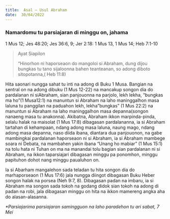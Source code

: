 ```yaml
---
title:  Asal – Usul Abraham
date:  30/04/2022
---
```


### Namardomu tu parsiajaran di minggu on, jahama
1 Mus 12; Jes 48:20; Jes 36:6, 9; Jer 2:18: 1 Mus 13, 1 Mus 14; Heb 7:1-10

> <p>Ayat Siapilon</p>
> “Hinorhon ni haporseaon do mangoloi si Abraham, dung dijou bungkas tu tano sijaloonna bahen teanteanan, so adong diboto sitopotanna,( Heb 11:8)

Hita saonari nungga sahat tu  inti na adong di Buku 1 Musa. Bangian na sentral on na adong dibuku (1 Mus 12-22) na mancakup songon dia do pardalanan ni siAbraham, sian panjouonna na parjolo, lekh lekha, “bungkas ma ho”(1 Musa12:1) na manuntun si Abraham na laho maninggalhon masa laluna tu panggilan na paduahon lekh, lekha”bungkas” (1 Mus 22:2) na manuntun si Abraham na laho maninggalhon masa depanna(songon nanaeng masa tu anakonna). Akibatna, Abraham ikkon marpinda-pinda, selalu halak na maisolat (1 Mus 17:8) dibagasan pardalananna, ia si Abraham tartahan di kehampaan, ndang adong masa laluna, naung mago, ndang adong masa depanna, naso diida ibana, diantara dua panjouonon, na gabe mambingkai pardalanan haporseaon ni si Abraham, ia si Abraham mambege soara ni Debata, na mambahen yakin ibana “Unang ho mabiar” (1 Mus 15:1) na tolu hata ni Tuhan on ma na manandai tolu bagian sian pardalanan ni si Abraham, na ikkon taparsiajari dibagasan minggu pa ponomhon, minggu papituhon dohot nang minggu paualuhon on.

Ia si Abarham mangalehon sada teladan tu hita songon dia do marhaporseaon (1 Mus 17:6) jala nungga diingot dibagasan Buku Heber songon halak na porsea (Neh 9:7, 8). Dibagasan padan na imbaru, ia si Abraham ma songon sada tokoh na godang didok sian tokoh na adong di padan na robi, jala dibagasan minggu on hita na ikkon mamereng angka aha do alasan-alasanna.

_*Parsiajarima parsiajaran samingguon na laho paradehon tu ari sabat, 7 Mei_
